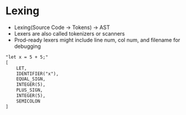 # Lexing

-   Lexing(Source Code -> Tokens) -> AST
-   Lexers are also called tokenizers or scanners
-   Prod-ready lexers might include line num, col num, and filename for debugging

```txt
"let x = 5 + 5;"
[
    LET,
    IDENTIFIER("x"),
    EQUAL_SIGN,
    INTEGER(5),
    PLUS_SIGN,
    INTEGER(5),
    SEMICOLON
]
```
